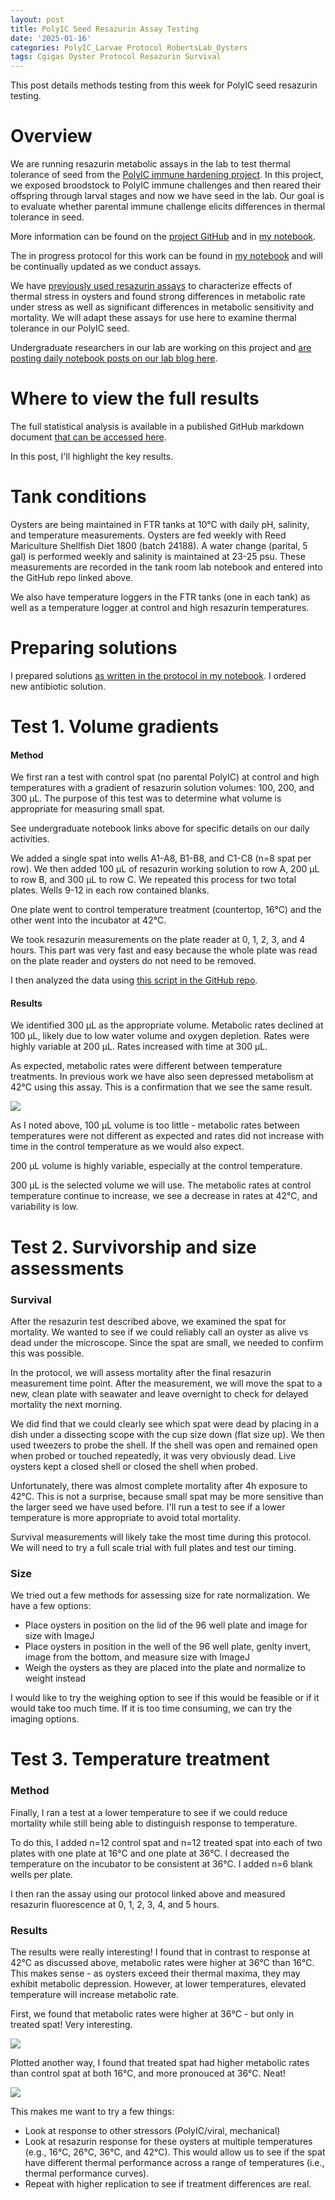 ```yaml
---
layout: post
title: PolyIC Seed Resazurin Assay Testing
date: '2025-01-16'
categories: PolyIC_Larvae Protocol RobertsLab_Oysters
tags: Cgigas Oyster Protocol Resazurin Survival
---
```


This post details methods testing from this week for PolyIC seed resazurin testing. 

# Overview 

We are running resazurin metabolic assays in the lab to test thermal tolerance of seed from the [PolyIC immune hardening project](https://github.com/RobertsLab/polyIC-larvae). In this project, we exposed broodstock to PolyIC immune challenges and then reared their offspring through larval stages and now we have seed in the lab. Our goal is to evaluate whether parental immune challenge elicits differences in thermal tolerance in seed.  

More information can be found on the [project GitHub](https://github.com/RobertsLab/polyIC-larvae) and in [my notebook](https://ahuffmyer.github.io/ASH_Putnam_Lab_Notebook/categoryview/#polyic-larvae).   

The in progress protocol for this work can be found in [my notebook](https://ahuffmyer.github.io/ASH_Putnam_Lab_Notebook/Resazurin-Metabolic-Assays-Protocol-for-PolyIC-Seed-Testing/) and will be continually updated as we conduct assays.  

We have [previously used resazurin assays](https://ahuffmyer.github.io/ASH_Putnam_Lab_Notebook/Resazurin-data-analysis-and-size-normalization-for-10K-seed-project/) to characterize effects of thermal stress in oysters and found strong differences in metabolic rate under stress as well as significant differences in metabolic sensitivity and mortality. We will adapt these assays for use here to examine thermal tolerance in our PolyIC seed.  

Undergraduate researchers in our lab are working on this project and [are posting daily notebook posts on our lab blog here](https://genefish.wordpress.com/).  

# Where to view the full results 

The full statistical analysis is available in a published GitHub markdown document [that can be accessed here](https://github.com/RobertsLab/polyIC-larvae/blob/main/scripts/resazurin/resazurin-testing.md).  

In this post, I'll highlight the key results.   

# Tank conditions 

Oysters are being maintained in FTR tanks at 10°C with daily pH, salinity, and temperature measurements. Oysters are fed weekly with Reed Mariculture Shellfish Diet 1800 (batch 24188). A water change (parital, 5 gal) is performed weekly and salinity is maintained at 23-25 psu. These measurements are recorded in the tank room lab notebook and entered into the GitHub repo linked above.  

We also have temperature loggers in the FTR tanks (one in each tank) as well as a temperature logger at control and high resazurin temperatures.  

# Preparing solutions 

I prepared solutions [as written in the protocol in my notebook](https://ahuffmyer.github.io/ASH_Putnam_Lab_Notebook/Resazurin-Metabolic-Assays-Protocol-for-PolyIC-Seed-Testing/). I ordered new antibiotic solution.   

# Test 1. Volume gradients 

#### Method 

We first ran a test with control spat (no parental PolyIC) at control and high temperatures with a gradient of resazurin solution volumes: 100, 200, and 300 µL. The purpose of this test was to determine what volume is appropriate for measuring small spat.  

See undergraduate notebook links above for specific details on our daily activities.  

We added a single spat into wells A1-A8, B1-B8, and C1-C8 (n=8 spat per row). We then added 100 µL of resazurin working solution to row A, 200 µL to row B, and 300 µL to row C. We repeated this process for two total plates. Wells 9-12 in each row contained blanks.   

One plate went to control temperature treatment (countertop, 16°C) and the other went into the incubator at 42°C.  

We took resazurin measurements on the plate reader at 0, 1, 2, 3, and 4 hours. This part was very fast and easy because the whole plate was read on the plate reader and oysters do not need to be removed.  

I then analyzed the data using [this script in the GitHub repo](https://github.com/RobertsLab/polyIC-larvae/blob/main/scripts/resazurin/resazurin-testing.Rmd).  

#### Results

We identified 300 µL as the appropriate volume. Metabolic rates declined at 100 µL, likely due to low water volume and oxygen depletion. Rates were highly variable at 200 µL. Rates increased with time at 300 µL.  

As expected, metabolic rates were different between temperature treatments. In previous work we have also seen depressed metabolism at 42°C using this assay. This is a confirmation that we see the same result.  

![](https://github.com/AHuffmyer/ASH_Putnam_Lab_Notebook/blob/master/images/NotebookImages/oysters/analysis/20251116-res/plot1.png?raw=true)

As I noted above, 100 µL volume is too little - metabolic rates between temperatures were not different as expected and rates did not increase with time in the control temperature as we would also expect.  

200 µL volume is highly variable, especially at the control temperature.  

300 µL is the selected volume we will use. The metabolic rates at control temperature continue to increase, we see a decrease in rates at 42°C, and variability is low.  

# Test 2. Survivorship and size assessments

### Survival 

After the resazurin test described above, we examined the spat for mortality. We wanted to see if we could reliably call an oyster as alive vs dead under the microscope. Since the spat are small, we needed to confirm this was possible.  

In the protocol, we will assess mortality after the final resazurin measurement time point. After the measurement, we will move the spat to a new, clean plate with seawater and leave overnight to check for delayed mortality the next morning.  

We did find that we could clearly see which spat were dead by placing in a dish under a dissecting scope with the cup size down (flat size up). We then used tweezers to probe the shell. If the shell was open and remained open when probed or touched repeatedly, it was very obviously dead. Live oysters kept a closed shell or closed the shell when probed.  

Unfortunately, there was almost complete mortality after 4h exposure to 42°C. This is not a surprise, because small spat may be more sensitive than the larger seed we have used before. I'll run a test to see if a lower temperature is more appropriate to avoid total mortality.  

Survival measurements will likely take the most time during this protocol. We will need to try a full scale trial with full plates and test our timing.    

### Size 

We tried out a few methods for assessing size for rate normalization. We have a few options:  

- Place oysters in position on the lid of the 96 well plate and image for size with ImageJ
- Place oysters in position in the well of the 96 well plate, genlty invert, image from the bottom, and measure size with ImageJ
- Weigh the oysters as they are placed into the plate and normalize to weight instead 

I would like to try the weighing option to see if this would be feasible or if it would take too much time. If it is too time consuming, we can try the imaging options.  

# Test 3. Temperature treatment 

### Method 

Finally, I ran a test at a lower temperature to see if we could reduce mortality while still being able to distinguish response to temperature.  

To do this, I added n=12 control spat and n=12 treated spat into each of two plates with one plate at 16°C and one plate at 36°C. I decreased the temperature on the incubator to be consistent at 36°C. I added n=6 blank wells per plate. 

I then ran the assay using our protocol linked above and measured resazurin fluorescence at 0, 1, 2, 3, 4, and 5 hours. 

### Results 

The results were really interesting! I found that in contrast to response at 42°C as discussed above, metabolic rates were higher at 36°C than 16°C. This makes sense - as oysters exceed their thermal maxima, they may exhibit metabolic depression. However, at lower temperatures, elevated temperature will increase metabolic rate.  

First, we found that metabolic rates were higher at 36°C - but only in treated spat! Very interesting.  

![](https://github.com/AHuffmyer/ASH_Putnam_Lab_Notebook/blob/master/images/NotebookImages/oysters/analysis/20251116-res/plot2.png?raw=true)

Plotted another way, I found that treated spat had higher metabolic rates than control spat at both 16°C, and more pronouced at 36°C. Neat!  

![](https://github.com/AHuffmyer/ASH_Putnam_Lab_Notebook/blob/master/images/NotebookImages/oysters/analysis/20251116-res/plot3.png?raw=true)

This makes me want to try a few things: 

- Look at response to other stressors (PolyIC/viral, mechanical)
- Look at resazurin response for these oysters at multiple temperatures (e.g., 16°C, 26°C, 36°C, and 42°C). This would allow us to see if the spat have different thermal performance across a range of temperatures (i.e., thermal performance curves).   
- Repeat with higher replication to see if treatment differences are real.  
